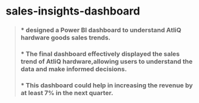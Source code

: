 # sales-insights-dashboard

> ### * designed a Power BI dashboard to understand AtliQ hardware goods sales trends.
> ### * The final dashboard effectively displayed the sales trend of AtliQ hardware,allowing users to understand the data and make informed decisions.
> ### * This dashboard could help in increasing the revenue by at least 7% in the next quarter.
